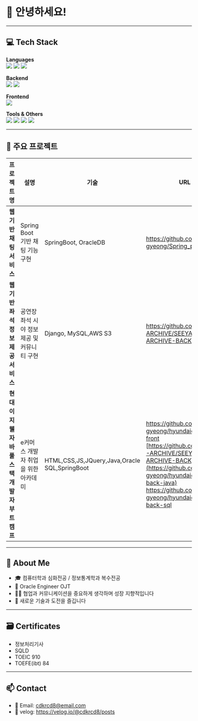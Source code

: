 # 👋 안녕하세요!
---

## 💻 Tech Stack

**Languages**  
<img src="https://img.shields.io/badge/C-A8B9CC?style=flat&logo=c&logoColor=black"/>
<img src="https://img.shields.io/badge/Java-007396?style=flat&logo=java&logoColor=white"/>
<img src="https://img.shields.io/badge/Python-3776AB?style=flat&logo=python&logoColor=white"/>

**Backend**  
<img src="https://img.shields.io/badge/Django-092E20?style=flat&logo=django&logoColor=white"/>
<img src="https://img.shields.io/badge/SpringBoot-6DB33F?style=flat&logo=springboot&logoColor=white"/>

**Frontend**  
<img src="https://img.shields.io/badge/React-61DAFB?style=flat&logo=react&logoColor=black"/>

**Tools & Others**  
<img src="https://img.shields.io/badge/Git-F05032?style=flat&logo=git&logoColor=white"/>
<img src="https://img.shields.io/badge/GitHub-181717?style=flat&logo=github&logoColor=white"/>
<img src="https://img.shields.io/badge/Linux-FCC624?style=flat&logo=linux&logoColor=black"/>
<img src="https://img.shields.io/badge/Notion-000000?style=flat&logo=notion&logoColor=white"/>

---

## 📂 주요 프로젝트

| 프로젝트명 | 설명 | 기술 | URL|기타|
|------------|------|------|------|------|
| **웹 기반 채팅 서비스** | Spring Boot 기반 채팅 기능 구현 | SpringBoot, OracleDB | https://github.com/Hyo-gyeong/Spring_personal_pj|  |
| **웹 기반 좌석 정보 제공 서비스** | 공연장 좌석 시야 정보 제공 및 커뮤니티 구현 | Django, MySQL,AWS S3 |https://github.com/SEEYA-ARCHIVE/SEEYA-ARCHIVE-BACK|  |
| **현대이지웰 자바 풀스택 개발자 부트캠프** | e커머스 개발자 취업을 위한 아카데미 | HTML,CSS,JS,JQuery,Java,Oracle SQL,SpringBoot |https://github.com/Hyo-gyeong/hyundaiezwel-front <br> [https://github.com/SEEYA-ARCHIVE/SEEYA-ARCHIVE-BACK](https://github.com/Hyo-gyeong/hyundaiezwel-back-java) <br> https://github.com/Hyo-gyeong/hyundaiezwel-back-sql |진행중 (25.8 ~ 25.12)|


---

## 🧠 About Me

- 🎓 컴퓨터학과 심화전공 / 정보통계학과 복수전공  
- 🧩 Oracle Engineer OJT
- 🧑‍💻 협업과 커뮤니케이션을 중요하게 생각하며 성장 지향적입니다  
- 💬 새로운 기술과 도전을 즐깁니다  
---

## 🗃️ Certificates
- 정보처리기사
- SQLD
- TOEIC 910
- TOEFE(ibt) 84
---

## 📫 Contact

- 📧 Email: cdkrcd8@email.com  
- 📝 velog: https://velog.io/@cdkrcd8/posts
